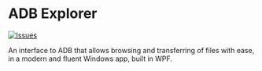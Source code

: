 # ADB Explorer
<a href="https://github.com/Alex4SSB/ADB-Explorer/issues">
      <img alt="Issues" src="https://img.shields.io/github/issues/Alex4SSB/ADB-Explorer?color=0088ff" />
</a>

An interface to ADB that allows browsing and transferring of files with ease, in a modern and fluent Windows app, built in WPF.
